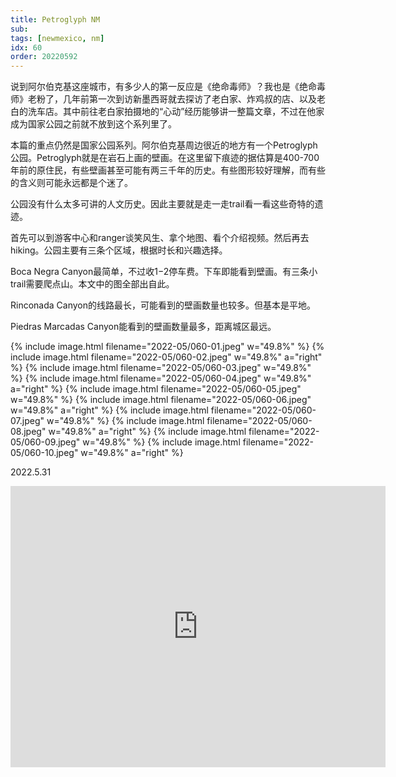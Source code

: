 ```yaml
---
title: Petroglyph NM
sub: 
tags: [newmexico, nm]
idx: 60
order: 20220592
---
```


说到阿尔伯克基这座城市，有多少人的第一反应是《绝命毒师》？我也是《绝命毒师》老粉了，几年前第一次到访新墨西哥就去探访了老白家、炸鸡叔的店、以及老白的洗车店。其中前往老白家拍摄地的“心动”经历能够讲一整篇文章，不过在他家成为国家公园之前就不放到这个系列里了。

本篇的重点仍然是国家公园系列。阿尔伯克基周边很近的地方有一个Petroglyph公园。Petroglyph就是在岩石上画的壁画。在这里留下痕迹的据估算是400-700年前的原住民，有些壁画甚至可能有两三千年的历史。有些图形较好理解，而有些的含义则可能永远都是个迷了。

公园没有什么太多可讲的人文历史。因此主要就是走一走trail看一看这些奇特的遗迹。

首先可以到游客中心和ranger谈笑风生、拿个地图、看个介绍视频。然后再去hiking。公园主要有三条个区域，根据时长和兴趣选择。

Boca Negra Canyon最简单，不过收$1-$2停车费。下车即能看到壁画。有三条小trail需要爬点山。本文中的图全部出自此。

Rinconada Canyon的线路最长，可能看到的壁画数量也较多。但基本是平地。

Piedras Marcadas Canyon能看到的壁画数量最多，距离城区最远。

{% include image.html filename="2022-05/060-01.jpeg" w="49.8%" %}
{% include image.html filename="2022-05/060-02.jpeg" w="49.8%" a="right" %}
{% include image.html filename="2022-05/060-03.jpeg" w="49.8%" %}
{% include image.html filename="2022-05/060-04.jpeg" w="49.8%" a="right" %}
{% include image.html filename="2022-05/060-05.jpeg" w="49.8%" %}
{% include image.html filename="2022-05/060-06.jpeg" w="49.8%" a="right" %}
{% include image.html filename="2022-05/060-07.jpeg" w="49.8%" %}
{% include image.html filename="2022-05/060-08.jpeg" w="49.8%" a="right" %}
{% include image.html filename="2022-05/060-09.jpeg" w="49.8%" %}
{% include image.html filename="2022-05/060-10.jpeg" w="49.8%" a="right" %}

2022.5.31

<iframe src="https://www.google.com/maps/embed?pb=!1m14!1m8!1m3!1d417701.7618786322!2d-106.7546769!3d35.1243108!3m2!1i1024!2i768!4f13.1!3m3!1m2!1s0x87226c5a118c04c9%3A0xafb5958da022b2f2!2sPetroglyph%20National%20Monument!5e0!3m2!1sen!2sus!4v1657259879334!5m2!1sen!2sus" width="600" height="450" style="border:0;" allowfullscreen="" loading="lazy" referrerpolicy="no-referrer-when-downgrade"></iframe>
